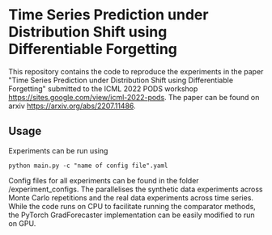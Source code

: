 # Time Series Prediction under Distribution Shift using Differentiable Forgetting
This repository contains the code to reproduce the experiments in the paper "Time Series Prediction under Distribution 
Shift using Differentiable Forgetting" submitted to the 
ICML 2022 PODS workshop https://sites.google.com/view/icml-2022-pods.
The paper can be found on arxiv https://arxiv.org/abs/2207.11486.

## Usage
Experiments can be run using

    python main.py -c "name of config file".yaml


Config files for all experiments can be found in the folder /experiment_configs.
The parallelises the synthetic data experiments across Monte Carlo repetitions and the real data experiments across time series.
While the code runs on CPU to facilitate running the comparator methods, the PyTorch GradForecaster implementation can be easily modified to run on GPU.
